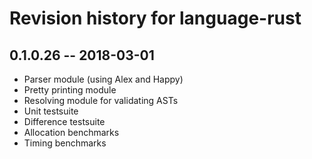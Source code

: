 # Revision history for language-rust

## 0.1.0.26  -- 2018-03-01

* Parser module (using Alex and Happy)
* Pretty printing module
* Resolving module for validating ASTs
* Unit testsuite
* Difference testsuite
* Allocation benchmarks
* Timing benchmarks
